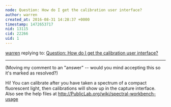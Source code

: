 ```yaml
---
node: Question: How do I get the calibration user interface?
author: warren
created_at: 2016-08-31 14:28:37 +0000
timestamp: 1472653717
nid: 13115
cid: 22266
uid: 1
---
```




[warren](../profile/warren) replying to: [Question: How do I get the calibration user interface?](../notes/PeterDH/05-13-2016/question-how-do-i-get-the-calibration-user-interface)

----
(Moving my comment to an "answer" -- would you mind accepting this so it's marked as resolved?)

Hi! You can calibrate after you have taken a spectrum of a compact fluorescent light, then calibrations will show up in the capture interface. Also see the help files at http://PublicLab.org/wiki/spectral-workbench-usage